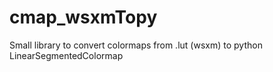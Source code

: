 # cmap_wsxmTopy
Small library to convert colormaps from .lut (wsxm) to python LinearSegmentedColormap
